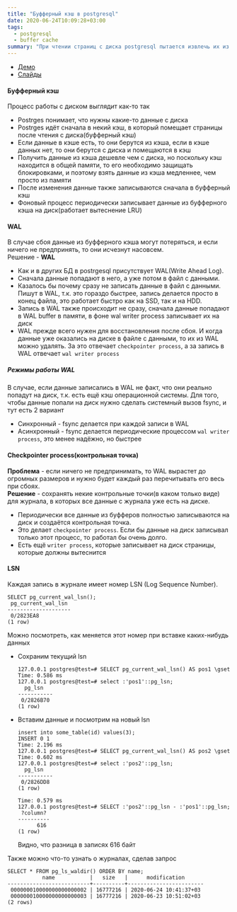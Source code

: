 ```yaml
---
title: "Буфферный кэш в postgresql"
date: 2020-06-24T10:09:28+03:00
tags:
  - postgresql
  - buffer cache
summary: "При чтении страниц с диска postgresql пытается извлечь их из буфферного кэша, если страниц в кэше нет, то postres читает их с диска и помещает в кэш"
---
```


* [Демо](https://edu.postgrespro.ru/dba1/dba1_06_arch_wal.html)
* [Слайды](https://edu.postgrespro.ru/dba1/dba1_06_arch_wal.pdf)

#### Буфферный кэш
Процесс работы с диском выглядит как-то так
* Postrges понимает, что нужны какие-то данные с диска
* Postrges идёт сначала в некий кэш, в который помещает страницы после чтения с диска(буфферный кэш)
* Если данные в кэше есть, то они берутся из кэша, если в кэше данных нет, то они берутся с диска и помещаются в кэш
* Получить данные из кэша дешевле чем с диска, но поскольку кэш находится в общей памяти, то его необходимо защищать блокировками, и поэтому взять данные из кэша медленнее, чем просто из памяти
* После изменения данные также записываются сначала в буфферный кэш
* Фоновый процесс периодически записывает данные из буфферного кэша на диск(работает вытеснение LRU)

#### WAL 
В случае сбоя данные из буфферного кэша могут потеряться, и если ничего не предпринять, то они исчезнут насовсем.  
Решение - **WAL**
- Как и в других БД в postrgesql присутствует WAL(Write Ahead Log). 
- Сначала данные попадают в него, а уже потом в файл с данными. 
- Казалось бы почему сразу не записать данные в файл с данными. Пишут в WAL, т.к. это гораздо быстрее, запись делается просто в конец файла, это работает быстро как на SSD, так и на HDD.
- Запись в WAL также происходит не сразу, сначала данные попадают в WAL buffer в памяти, в фоне wal writer process записывает их на диск
- WAL прежде всего нужен для восстановления после сбоя. И когда данные уже оказались на диске в файле с данными, то их из WAL можно удалять. 
За это отвечает `checkpointer process`, а за запись в WAL отвечает `wal writer process`

##### Режимы работы WAL 
В случае, если данные записались в WAL не факт, что они реально попадут на диск, т.к. есть ещё кэш операционной системы.
Для того, чтобы данные попали на диск нужно сделать системный вызов fsync, и тут есть 2 вариант
* Синхронный - fsync делается при каждой записи в WAL
* Асинхронный - fsync делается периодические процессом `wal writer process`, это менее надёжно, но быстрее

#### Checkpointer process(контрольная точка)
__Проблема__ - если ничего не предпринимать, то WAL вырастет до огромных размеров и нужно будет каждый раз перечитывать его весь при сбоях.  
__Решение__ - сохранять некие контрольные точки(в каком только виде) для журнала, в которых все данные с журнала уже есть на диске.
- Периодически все данные из буфферов полностью записываются на диск и создаётся контрольная точка.
- Это делает `checkpointer process`. Если бы данные на диск записывал только этот процесс, то работал бы очень долго.
- Есть ещё `writer process`, которые записывает на диск страницы, которые должны вытеснится 

#### LSN 
Каждая запись в журнале имеет номер LSN (Log Sequence Number). 
```
SELECT pg_current_wal_lsn();
 pg_current_wal_lsn
--------------------
 0/2823EA8
(1 row)
```
Можно посмотреть, как меняется этот номер при вставке каких-нибудь данных
* Сохраним текущий lsn
  ```
  127.0.0.1 postgres@test=# SELECT pg_current_wal_lsn() AS pos1 \gset
  Time: 0.586 ms
  127.0.0.1 postgres@test=# select :'pos1'::pg_lsn;
    pg_lsn
  -----------
   0/2826B70
  (1 row)
  ```
* Вставим данные и посмотрим на новый lsn
  ```
  insert into some_table(id) values(3);
  INSERT 0 1
  Time: 2.196 ms
  127.0.0.1 postgres@test=# SELECT pg_current_wal_lsn() AS pos2 \gset
  Time: 0.602 ms
  127.0.0.1 postgres@test=# select :'pos2'::pg_lsn;
    pg_lsn
  -----------
   0/2826DD8
  (1 row)
   
  Time: 0.579 ms
  127.0.0.1 postgres@test=# SELECT :'pos2'::pg_lsn - :'pos1'::pg_lsn;
   ?column?
  ----------
        616
  (1 row)
  ```
  Видно, что разница в записях 616 байт

Также можно что-то узнать о журналах, сделав запрос
```
SELECT * FROM pg_ls_waldir() ORDER BY name;
           name           |   size   |      modification
--------------------------+----------+------------------------
 000000010000000000000002 | 16777216 | 2020-06-24 10:41:37+03
 000000010000000000000003 | 16777216 | 2020-06-23 10:51:02+03
(2 rows)
 
 ```
